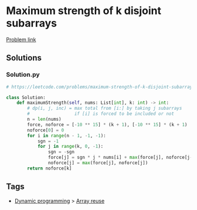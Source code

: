 # Maximum strength of k disjoint subarrays

[Problem link](https://leetcode.com/problems/maximum-strength-of-k-disjoint-subarrays/)

## Solutions


### Solution.py
```py
# https://leetcode.com/problems/maximum-strength-of-k-disjoint-subarrays/

class Solution:
    def maximumStrength(self, nums: List[int], k: int) -> int:
        # dp(i, j, inc) = max total from [i:] by taking j subarrays
        #                 if [i] is forced to be included or not
        n = len(nums)
        force, noforce = [-10 ** 15] * (k + 1), [-10 ** 15] * (k + 1)
        noforce[0] = 0
        for i in range(n - 1, -1, -1):
            sgn = -1
            for j in range(k, 0, -1):
                sgn = -sgn
                force[j] = sgn * j * nums[i] + max(force[j], noforce[j-1])
                noforce[j] = max(force[j], noforce[j])
        return noforce[k]
```
## Tags

* [Dynamic programming](/Collections/dynamic-programming.md#dynamic-programming) > [Array reuse](/Collections/dynamic-programming.md#array-reuse)
